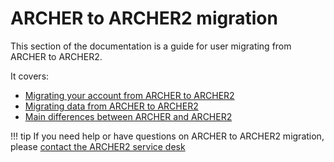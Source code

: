 # ARCHER to ARCHER2 migration

This section of the documentation is a guide for user migrating from ARCHER
to ARCHER2.

It covers:

   - [Migrating your account from ARCHER to ARCHER2](account-migration.md)
   - [Migrating data from ARCHER to ARCHER2](data-migration.md)
   - [Main differences between ARCHER and ARCHER2](archer2-differences.md)

!!! tip
    If you need help or have questions on ARCHER to ARCHER2 migration, 
    please [contact the ARCHER2 service desk](https://www.archer2.ac.uk/support-access/servicedesk.html)
